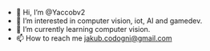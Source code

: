 - 👋 Hi, I’m @Yaccobv2
- 👀 I’m interested in computer vision, iot, AI and gamedev.
- 🌱 I’m currently learning computer vision.
- 📫 How to reach me jakub.codogni@gmail.com

<!---
Yaccobv2/Yaccobv2 is a ✨ special ✨ repository because its `README.md` (this file) appears on your GitHub profile.
You can click the Preview link to take a look at your changes.
--->
